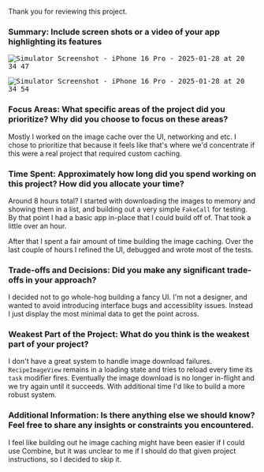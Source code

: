 Thank you for reviewing this project.

### Summary: Include screen shots or a video of your app highlighting its features

<kbd>![Simulator Screenshot - iPhone 16 Pro - 2025-01-28 at 20 34 47](https://github.com/user-attachments/assets/4ef1f07f-7188-4a9a-9256-121482d74261)

<kbd>![Simulator Screenshot - iPhone 16 Pro - 2025-01-28 at 20 34 54](https://github.com/user-attachments/assets/f9b259eb-b98e-418b-bf9d-f4b22bebe1e2)

### Focus Areas: What specific areas of the project did you prioritize? Why did you choose to focus on these areas?

Mostly I worked on the image cache over the UI, networking and etc. I chose to prioritize that because it feels like that's where we'd concentrate if this were a real project that required custom caching.

### Time Spent: Approximately how long did you spend working on this project? How did you allocate your time?

Around 8 hours total? I started with downloading the images to memory and showing them in a list, and building out a very simple `FakeCall` for testing. By that point I had a basic app in-place that I could build off of. That took a little over an hour. 

After that I spent a fair amount of time building the image caching. Over the last couple of hours I refined the UI, debugged and wrote most of the tests.

### Trade-offs and Decisions: Did you make any significant trade-offs in your approach?

I decided not to go whole-hog building a fancy UI. I'm not a designer, and wanted to avoid introducing interface bugs and accessiblity issues. Instead I just display the most minimal data to get the point across.

### Weakest Part of the Project: What do you think is the weakest part of your project?

I don't have a great system to handle image download failures. `RecipeImageView` remains in a loading state and tries to reload every time its `task` modifier fires. Eventually the image download is no longer in-flight and we try again until it succeeds. With additional time I'd like to build a more robust system.

### Additional Information: Is there anything else we should know? Feel free to share any insights or constraints you encountered.

I feel like building out he image caching might have been easier if I could use Combine, but it was unclear to me if I should do that given project instructions, so I decided to skip it.
